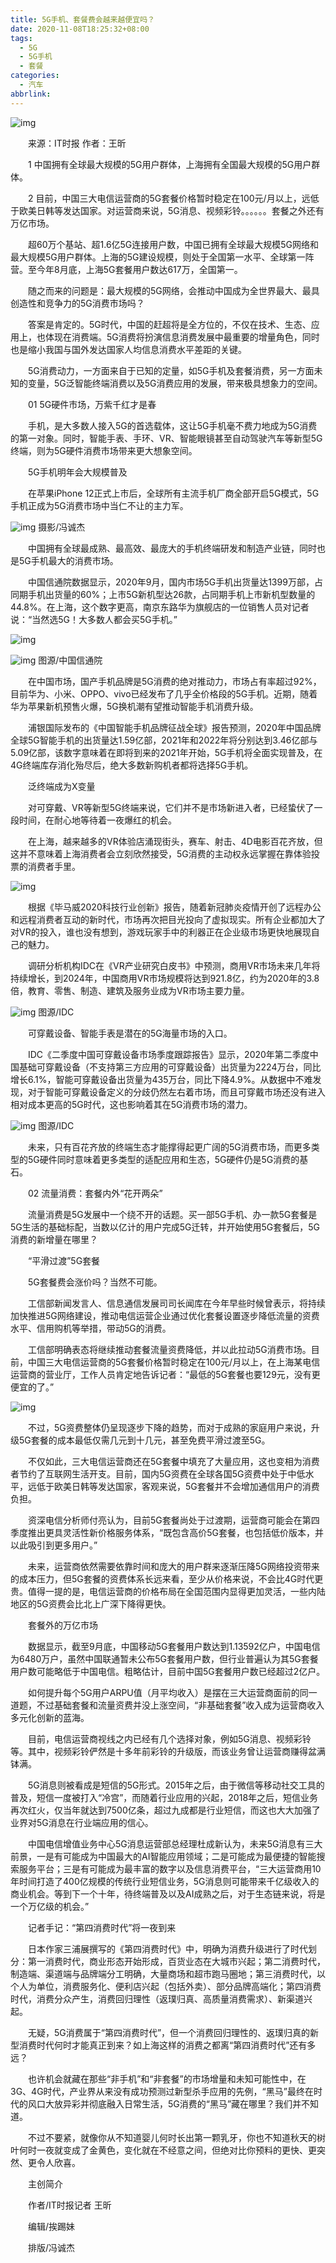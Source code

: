 ```yaml
---
title: 5G手机、套餐费会越来越便宜吗？
date: 2020-11-08T18:25:32+08:00
tags:
  - 5G
  - 5G手机
  - 套餐
categories:
  - 汽车
abbrlink:
---
```


![img](https://cdn.jsdelivr.net/gh/yakeing/Documentation@main/Hexo/images/4091-kcieywa1412769.jpg)

　　来源：IT时报 作者：王昕

　　1 中国拥有全球最大规模的5G用户群体，上海拥有全国最大规模的5G用户群体。

　　2 目前，中国三大电信运营商的5G套餐价格暂时稳定在100元/月以上，远低于欧美日韩等发达国家。对运营商来说，5G消息、视频彩铃。。。。。。套餐之外还有万亿市场。

　　超60万个基站、超1.6亿5G连接用户数，中国已拥有全球最大规模5G网络和最大规模5G用户群体。上海的5G建设规模，则处于全国第一水平、全球第一阵营。至今年8月底，上海5G套餐用户数达617万，全国第一。

　　随之而来的问题是：最大规模的5G网络，会推动中国成为全世界最大、最具创造性和竞争力的5G消费市场吗？

　　答案是肯定的。5G时代，中国的赶超将是全方位的，不仅在技术、生态、应用上，也体现在消费端。5G消费将扮演信息消费发展中最重要的增量角色，同时也是缩小我国与国外发达国家人均信息消费水平差距的关键。

　　5G消费动力，一方面来自于已知的定量，如5G手机及套餐消费，另一方面未知的变量，5G泛智能终端消费以及5G消费应用的发展，带来极具想象力的空间。

　　01 5G硬件市场，万紫千红才是春

　　手机，是大多数人接入5G的首选载体，这让5G手机毫不费力地成为5G消费的第一对象。同时，智能手表、手环、VR、智能眼镜甚至自动驾驶汽车等新型5G终端，则为5G硬件消费市场带来更大想象空间。

　　5G手机明年会大规模普及

　　在苹果iPhone 12正式上市后，全球所有主流手机厂商全部开启5G模式，5G手机正成为5G消费市场中当仁不让的主力军。

![img](https://cdn.jsdelivr.net/gh/yakeing/Documentation@main/Hexo/images/f814-kcieywa1131716.jpg)
 摄影/冯诚杰

　　中国拥有全球最成熟、最高效、最庞大的手机终端研发和制造产业链，同时也是5G手机最大的消费市场。

　　中国信通院数据显示，2020年9月，国内市场5G手机出货量达1399万部，占同期手机出货量的60%；上市5G新机型达26款，占同期手机上市新机型数量的44.8%。在上海，这个数字更高，南京东路华为旗舰店的一位销售人员对记者说：“当然选5G！大多数人都会买5G手机。”

![img](https://cdn.jsdelivr.net/gh/yakeing/Documentation@main/Hexo/images/f8e4-kcieywa1131722.png)

![img](https://cdn.jsdelivr.net/gh/yakeing/Documentation@main/Hexo/images/c061-kcieywa1131736.png)
图源/中国信通院

　　在中国市场，国产手机品牌是5G消费的绝对推动力，市场占有率超过92%，目前华为、小米、OPPO、vivo已经发布了几乎全价格段的5G手机。近期，随着华为苹果新机预售火爆，5G换机潮有望推动智能手机消费升级。

　　浦银国际发布的《中国智能手机品牌征战全球》报告预测，2020年中国品牌全球5G智能手机的出货量达1.59亿部，2021年和2022年将分别达到3.46亿部与5.09亿部，该数字意味着在即将到来的2021年开始，5G手机将全面实现普及，在4G终端库存消化殆尽后，绝大多数新购机者都将选择5G手机。

　　泛终端成为X变量

　　对可穿戴、VR等新型5G终端来说，它们并不是市场新进入者，已经蛰伏了一段时间，在耐心地等待着一夜爆红的机会。

　　在上海，越来越多的VR体验店涌现街头，赛车、射击、4D电影百花齐放，但这并不意味着上海消费者会立刻欣然接受，5G消费的主动权永远掌握在靠体验投票的消费者手里。

![img](https://cdn.jsdelivr.net/gh/yakeing/Documentation@main/Hexo/images/920a-kcieywa1131750.jpg)

　　根据《毕马威2020科技行业创新》报告，随着新冠肺炎疫情开创了远程办公和远程消费者互动的新时代，市场再次把目光投向了虚拟现实。所有企业都加大了对VR的投入，谁也没有想到，游戏玩家手中的利器正在企业级市场更快地展现自己的魅力。

　　调研分析机构IDC在《VR产业研究白皮书》中预测，商用VR市场未来几年将持续增长，到2024年，中国商用VR市场规模将达到921.8亿，约为2020年的3.8倍，教育、零售、制造、建筑及服务业成为VR市场主要力量。

![img](https://cdn.jsdelivr.net/gh/yakeing/Documentation@main/Hexo/images/5a9f-kcieywa1131755.jpg)
 图源/IDC

　　可穿戴设备、智能手表是潜在的5G海量市场的入口。

　　IDC《二季度中国可穿戴设备市场季度跟踪报告》显示，2020年第二季度中国基础可穿戴设备（不支持第三方应用的可穿戴设备）出货量为2224万台，同比增长6.1%，智能可穿戴设备出货量为435万台，同比下降4.9%。从数据中不难发现，对于智能可穿戴设备定义的分歧仍然左右着市场，而且可穿戴市场还没有进入相对成本更高的5G时代，这也影响着其在5G消费市场的潜力。

![img](https://cdn.jsdelivr.net/gh/yakeing/Documentation@main/Hexo/images/c6c4-kcieywa1131761.png)
 图源/IDC

　　未来，只有百花齐放的终端生态才能撑得起更广阔的5G消费市场，而更多类型的5G硬件同时意味着更多类型的适配应用和生态，5G硬件仍是5G消费的基石。

　　02 流量消费：套餐内外“花开两朵”

　　流量消费是5G发展中一个绕不开的话题。买一部5G手机、办一款5G套餐是5G生活的基础标配，当数以亿计的用户完成5G迁转，并开始使用5G套餐后，5G消费的新增量在哪里？

　　“平滑过渡”5G套餐

　　5G套餐费会涨价吗？当然不可能。

　　工信部新闻发言人、信息通信发展司司长闻库在今年早些时候曾表示，将持续加快推进5G网络建设，推动电信运营企业通过优化套餐设置逐步降低流量的资费水平、信用购机等举措，带动5G的消费。

　　工信部明确表态将继续推动套餐流量资费降低，并以此拉动5G消费市场。目前，中国三大电信运营商的5G套餐价格暂时稳定在100元/月以上，在上海某电信运营商的营业厅，工作人员肯定地告诉记者：“最低的5G套餐也要129元，没有更便宜的了。”

![img](https://cdn.jsdelivr.net/gh/yakeing/Documentation@main/Hexo/images/3cdb-kcieywa1131779.jpg)

　　不过，5G资费整体仍呈现逐步下降的趋势，而对于成熟的家庭用户来说，升级5G套餐的成本最低仅需几元到十几元，甚至免费平滑过渡至5G。

　　不仅如此，三大电信运营商还在5G套餐中填充了大量应用，这也变相为消费者节约了互联网生活开支。目前，国内5G资费在全球各国5G资费中处于中低水平，远低于欧美日韩等发达国家，客观来说，5G套餐并不会增加通信用户的消费负担。

　　资深电信分析师付亮认为，目前5G套餐尚处于过渡期，运营商可能会在第四季度推出更具灵活性新价格服务体系，“既包含高价5G套餐，也包括低价版本，并以此吸引到更多用户。”

　　未来，运营商依然需要依靠时间和庞大的用户群来逐渐压降5G网络投资带来的成本压力，但5G套餐的资费体系长远来看，至少从价格来说，不会比4G时代更贵。值得一提的是，电信运营商的价格布局在全国范围内显得更加灵活，一些内陆地区的5G资费会比北上广深下降得更快。

　　套餐外的万亿市场

　　数据显示，截至9月底，中国移动5G套餐用户数达到1.13592亿户，中国电信为6480万户，虽然中国联通暂未公布5G套餐用户数，但行业普遍认为其5G套餐用户数可能略低于中国电信。粗略估计，目前中国5G套餐用户数已经超过2亿户。

　　如何提升每个5G用户ARPU值（月平均收入）是摆在三大运营商面前的同一道题，不过基础套餐和流量资费并没上涨空间，“非基础套餐”收入成为运营商收入多元化创新的蓝海。

　　目前，电信运营商视线之内已经有几个选择对象，例如5G消息、视频彩铃等。其中，视频彩铃俨然是十多年前彩铃的升级版，而该业务曾让运营商赚得盆满钵满。

　　5G消息则被看成是短信的5G形式。2015年之后，由于微信等移动社交工具的普及，短信一度被打入“冷宫”，而随着行业应用的兴起，2018年之后，短信业务再次红火，仅当年就达到7500亿条，超过九成都是行业短信，而这也大大加强了业界对5G消息在行业端应用的信心。

　　中国电信增值业务中心5G消息运营部总经理杜成新认为，未来5G消息有三大前景，一是有可能成为中国最大的AI智能应用领域；二是可能成为最便捷的智能搜索服务平台；三是有可能成为最丰富的数字以及信息消费平台，“三大运营商用10年时间打造了400亿规模的传统行业短信业务，5G消息则可能带来千亿级收入的商业机会。等到下一个十年，待终端普及以及AI成熟之后，对于生态链来说，将是一个万亿级的机会。”

　　记者手记：“第四消费时代”将一夜到来

　　日本作家三浦展撰写的《第四消费时代》中，明确为消费升级进行了时代划分：第一消费时代，商业形态开始形成，百货业态在大城市兴起；第二消费时代，制造端、渠道端与品牌端分工明确，大量商场和超市跑马圈地；第三消费时代，以个人为单位，消费服务化、便利店兴起（包括外卖）、部分品牌高端化；第四消费时代，消费分众产生，消费回归理性（返璞归真、高质量消费需求）、新渠道兴起。

　　无疑，5G消费属于“第四消费时代”，但一个消费回归理性的、返璞归真的新型消费时代何时才能真正到来？如上海这样的消费之都离“第四消费时代”还有多远？

　　也许机会就藏在那些“非手机”和“非套餐”的市场增量和未知可能性中，在3G、4G时代，产业界从来没有成功预测过新型杀手应用的先例，“黑马”最终在时代的风口大放异彩并彻底融入日常生活，5G消费的“黑马”藏在哪里？我们并不知道。

　　不过不要紧，就像你从不知道婴儿何时长出第一颗乳牙，你也不知道秋天的树叶何时一夜就变成了金黄色，变化就在不经意之间，但绝对比你预料的更快、更突然、更令人欣喜。

　　主创简介

　　作者/IT时报记者 王昕

　　编辑/挨踢妹

　　排版/冯诚杰